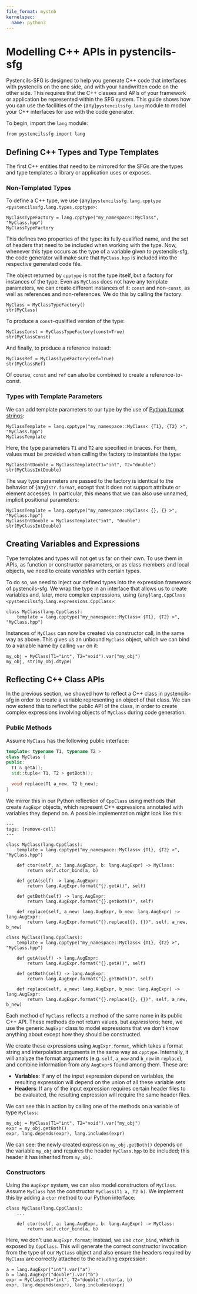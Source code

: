 ```yaml
---
file_format: mystnb
kernelspec:
  name: python3
---
```


# Modelling C++ APIs in pystencils-sfg

Pystencils-SFG is designed to help you generate C++ code that interfaces with pystencils on the one side,
and with your handwritten code on the other side.
This requires that the C++ classes and APIs of your framework or application be represented within the SFG system.
This guide shows how you can use the facilities of the {any}`pystencilssfg.lang` module to model your C++ interfaces
for use with the code generator.

To begin, import the `lang` module:

```{code-cell} ipython3
from pystencilssfg import lang
```

## Defining C++ Types and Type Templates

The first C++ entities that need to be mirrored for the SFGs are the types and type templates a library
or application uses or exposes.

### Non-Templated Types

To define a C++ type, we use {any}`pystencilssfg.lang.cpptype <pystencilssfg.lang.types.cpptype>`:

```{code-cell} ipython3
MyClassTypeFactory = lang.cpptype("my_namespace::MyClass", "MyClass.hpp")
MyClassTypeFactory
```

This defines two properties of the type: its fully qualified name, and the set of headers
that need to be included when working with the type.
Now, whenever this type occurs as the type of a variable given to pystencils-sfg,
the code generator will make sure that `MyClass.hpp` is included into the respective
generated code file.

The object returned by `cpptype` is not the type itself, but a factory for instances of the type.
Even as `MyClass` does not have any template parameters, we can create different instances of it:
`const` and non-`const`, as well as references and non-references.
We do this by calling the factory:

```{code-cell} ipython3
MyClass = MyClassTypeFactory()
str(MyClass)
```

To produce a `const`-qualified version of the type:

```{code-cell} ipython3
MyClassConst = MyClassTypeFactory(const=True)
str(MyClassConst)
```

And finally, to produce a reference instead:

```{code-cell} ipython3
MyClassRef = MyClassTypeFactory(ref=True)
str(MyClassRef)
```

Of course, `const` and `ref` can also be combined to create a reference-to-const.

### Types with Template Parameters

We can add template parameters to our type by the use of
[Python format strings](https://docs.python.org/3/library/string.html#formatstrings):

```{code-cell} ipython3
MyClassTemplate = lang.cpptype("my_namespace::MyClass< {T1}, {T2} >", "MyClass.hpp")
MyClassTemplate
```

Here, the type parameters `T1` and `T2` are specified in braces.
For them, values must be provided when calling the factory to instantiate the type:

```{code-cell} ipython3
MyClassIntDouble = MyClassTemplate(T1="int", T2="double")
str(MyClassIntDouble)
```

The way type parameters are passed to the factory is identical to the behavior of {any}`str.format`,
except that it does not support attribute or element accesses.
In particular, this means that we can also use unnamed, implicit positional parameters:

```{code-cell} ipython3
MyClassTemplate = lang.cpptype("my_namespace::MyClass< {}, {} >", "MyClass.hpp")
MyClassIntDouble = MyClassTemplate("int", "double")
str(MyClassIntDouble)
```

## Creating Variables and Expressions

Type templates and types will not get us far on their own.
To use them in APIs, as function or constructor parameters,
or as class members and local objects,
we need to create *variables* with certain types.

To do so, we need to inject our defined types into the expression framework of pystencils-sfg.
We wrap the type in an interface that allows us to create variables and, later, more complex expressions,
using {any}`lang.CppClass <pystencilssfg.lang.expressions.CppClass>`:

```{code-cell} ipython3
class MyClass(lang.CppClass):
    template = lang.cpptype("my_namespace::MyClass< {T1}, {T2} >", "MyClass.hpp")
```

Instances of `MyClass` can now be created via constructor call, in the same way as above.
This gives us an unbound `MyClass` object, which we can bind to a variable name by calling `var` on it:

```{code-cell} ipython3
my_obj = MyClass(T1="int", T2="void").var("my_obj")
my_obj, str(my_obj.dtype)
```

## Reflecting C++ Class APIs

In the previous section, we showed how to reflect a C++ class in pystencils-sfg in order to create
a variable representing an object of that class.
We can now extend this to reflect the public API of the class, in order to create complex expressions
involving objects of `MyClass` during code generation.

### Public Methods

Assume `MyClass` has the following public interface:

```C++
template< typename T1, typename T2 >
class MyClass {
public:
  T1 & getA();
  std::tuple< T1, T2 > getBoth();

  void replace(T1 a_new, T2 b_new);
}
```

We mirror this in our Python reflection of `CppClass` using methods that create `AugExpr` objects,
which represent C++ expressions annotated with variables they depend on.
A possible implementation might look like this:

```{code-cell} ipython3
---
tags: [remove-cell]
---

class MyClass(lang.CppClass):
    template = lang.cpptype("my_namespace::MyClass< {T1}, {T2} >", "MyClass.hpp")

    def ctor(self, a: lang.AugExpr, b: lang.AugExpr) -> MyClass:
        return self.ctor_bind(a, b)

    def getA(self) -> lang.AugExpr:
        return lang.AugExpr.format("{}.getA()", self)

    def getBoth(self) -> lang.AugExpr:
        return lang.AugExpr.format("{}.getBoth()", self)

    def replace(self, a_new: lang.AugExpr, b_new: lang.AugExpr) -> lang.AugExpr:
        return lang.AugExpr.format("{}.replace({}, {})", self, a_new, b_new)
```

```{code-block} python
class MyClass(lang.CppClass):
    template = lang.cpptype("my_namespace::MyClass< {T1}, {T2} >", "MyClass.hpp")

    def getA(self) -> lang.AugExpr:
        return lang.AugExpr.format("{}.getA()", self)

    def getBoth(self) -> lang.AugExpr:
        return lang.AugExpr.format("{}.getBoth()", self)

    def replace(self, a_new: lang.AugExpr, b_new: lang.AugExpr) -> lang.AugExpr:
        return lang.AugExpr.format("{}.replace({}, {})", self, a_new, b_new)
```

Each method of `MyClass` reflects a method of the same name in its public C++ API.
These methods do not return values, but *expressions*;
here, we use the generic `AugExpr` class to model expressions that we don't know anything
about except how they should be constructed.

We create these expressions using `AugExpr.format`, which takes a format string
and interpolation arguments in the same way as `cpptype`.
Internally, it will analyze the format arguments (e.g. `self`, `a_new` and `b_new` in `replace`),
and combine information from any `AugExpr`s found among them.
These are:
 - **Variables**: If any of the input expression depend on variables, the resulting expression will
   depend on the union of all these variable sets
 - **Headers**: If any of the input expression requires certain header files to be evaluated,
   the resulting expression will require the same header files.

We can see this in action by calling one of the methods on a variable of type `MyClass`:

```{code-cell} ipython3
my_obj = MyClass(T1="int", T2="void").var("my_obj")
expr = my_obj.getBoth()
expr, lang.depends(expr), lang.includes(expr)
```

We can see: the newly created expression `my_obj.getBoth()` depends on the variable `my_obj` and
requires the header `MyClass.hpp` to be included; this header it has inherited from `my_obj`.

### Constructors

Using the `AugExpr` system, we can also model constructors of `MyClass`.
Assume `MyClass` has the constructor `MyClass(T1 a, T2 b)`.
We implement this by adding a `ctor` method to our Python interface:

```{code-block} python
class MyClass(lang.CppClass):
    ...
    
    def ctor(self, a: lang.AugExpr, b: lang.AugExpr) -> MyClass:
        return self.ctor_bind(a, b)
```

Here, we don't use `AugExpr.format`; instead, we use `ctor_bind`, which is exposed by `CppClass`.
This will generate the correct constructor invocation from the type of our `MyClass` object
and also ensure the headers required by `MyClass` are correctly attached to the resulting
expression:

```{code-cell} ipython3
a = lang.AugExpr("int").var("a")
b = lang.AugExpr("double").var("b")
expr = MyClass(T1="int", T2="double").ctor(a, b)
expr, lang.depends(expr), lang.includes(expr)
```
